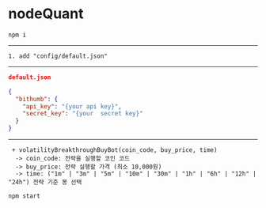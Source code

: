 # nodeQuant
 
```
npm i
```
---
```
1. add "config/default.json"
```
---
```json
default.json

{
  "bithumb": {
    "api_key": "{your api key}",
    "secret_key": "{your  secret key}"
  }
}
```
---

```
 + volatilityBreakthroughBuyBot(coin_code, buy_price, time)
  -> coin_code: 전략을 실행할 코인 코드
  -> buy_price: 전략 실행할 가격 (최소 10,000원)
  -> time: ("1m" | "3m" | "5m" | "10m" | "30m" | "1h" | "6h" | "12h" | "24h") 전략 기준 봉 선택
```
```
npm start
```
